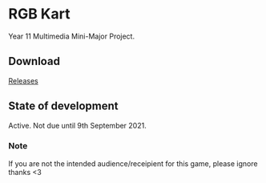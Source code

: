 # RGB Kart
Year 11 Multimedia Mini-Major Project. 

## Download
[Releases](https://github.com/dippyshere/RGBNext/releases/)

## State of development
Active. Not due until 9th September 2021.

### Note
If you are not the intended audience/receipient for this game, please ignore thanks <3
